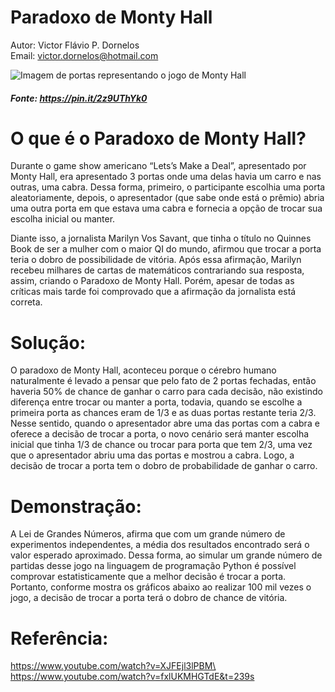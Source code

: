 # Paradoxo de Monty Hall
Autor: Victor Flávio P. Dornelos \
Email: victor.dornelos@hotmail.com
 
![Imagem de portas representando o jogo de Monty Hall](/Users/victor/Desktop/porta.jpg)
##### Fonte: https://pin.it/2z9UThYk0

# O que é o Paradoxo de Monty Hall?
Durante o game show americano “Lets’s Make a Deal”, apresentado por Monty Hall, era apresentado 3 portas onde uma delas havia um carro e nas outras, uma cabra. Dessa forma, primeiro, o participante escolhia uma porta aleatoriamente, depois, o apresentador (que sabe onde está o prêmio) abria uma outra porta em que estava uma cabra e fornecia a opção de trocar sua escolha inicial ou manter.

Diante isso, a jornalista Marilyn Vos Savant, que tinha o título no Quinnes Book de ser a mulher com o maior QI do mundo, afirmou que trocar a porta teria o dobro de possibilidade de vitória. Após essa afirmação, Marilyn recebeu milhares de cartas de matemáticos contrariando sua resposta, assim, criando o Paradoxo de Monty Hall. Porém, apesar de todas as críticas mais tarde foi comprovado que a afirmação da jornalista está correta.

# Solução:

O paradoxo de Monty Hall, aconteceu porque o cérebro humano naturalmente é levado a pensar que pelo fato de 2 portas fechadas, então haveria 50% de chance de ganhar o carro para cada decisão, não existindo diferença entre trocar ou manter a porta, todavia, quando se escolhe a primeira porta as chances eram de 1/3 e as duas portas restante teria 2/3. Nesse sentido, quando o apresentador abre uma das portas com a cabra e oferece a decisão de trocar a porta, o novo cenário será manter escolha inicial que tinha 1/3 de chance ou trocar para porta que tem 2/3, uma vez que o apresentador abriu uma das portas e mostrou a cabra. Logo, a decisão de trocar a porta tem o dobro de probabilidade de ganhar o carro.

# Demonstração:
A Lei de Grandes Números, afirma que com um grande número de experimentos independentes, a média dos resultados encontrado será o valor esperado aproximado. Dessa forma, ao simular um grande número de partidas desse jogo na linguagem de programação Python é possível comprovar estatisticamente que a melhor decisão é trocar a porta. Portanto, conforme mostra os gráficos abaixo ao realizar 100 mil vezes o jogo, a decisão de trocar a porta terá o dobro de chance de vitória.

# Referência:
https://www.youtube.com/watch?v=XJFEjl3lPBM\
https://www.youtube.com/watch?v=fxlUKMHGTdE&t=239s

